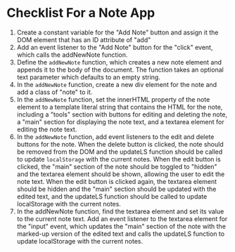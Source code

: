 # Checklist For a Note App

1. Create a constant variable for the "Add Note" button and assign it the DOM element that has an ID attribute of "add"
2. Add an event listener to the "Add Note" button for the "click" event, which calls the addNewNote function.
3. Define the `addNewNote` function, which creates a new note element and appends it to the body of the document. The function takes an optional text parameter which defaults to an empty string.
4. In the `addNewNote` function, create a new div element for the note and add a class of "note" to it.
5. In the `addNewNote` function, set the innerHTML property of the note element to a template literal string that contains the HTML for the note, including a "tools" section with buttons for editing and deleting the note, a "main" section for displaying the note text, and a textarea element for editing the note text.
6. In the `addNewNote` function, add event listeners to the edit and delete buttons for the note. When the delete button is clicked, the note should be removed from the DOM and the updateLS function should be called to update `localStorage` with the current notes. When the edit button is clicked, the "main" section of the note should be toggled to "hidden" and the textarea element should be shown, allowing the user to edit the note text. When the edit button is clicked again, the textarea element should be hidden and the "main" section should be updated with the edited text, and the updateLS function should be called to update localStorage with the current notes.
7. In the addNewNote function, find the textarea element and set its value to the current note text. Add an event listener to the textarea element for the "input" event, which updates the "main" section of the note with the marked-up version of the edited text and calls the updateLS function to update localStorage with the current notes.
